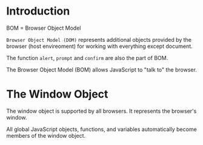 # Introduction

BOM = Browser Object Model

`Browser Object Model (DOM)` represents additional objects provided by the browser (host envireoment) for working with everything except document.

The function `alert`, `prompt` and `confirm` are also the part of BOM.
&nbsp;

The Browser Object Model (BOM) allows JavaScript to "talk to" the browser.

# The Window Object

The window object is supported by all browsers. It represents the browser's window.

All global JavaScript objects, functions, and variables automatically become members of the window object.

&nbsp;

&nbsp;
